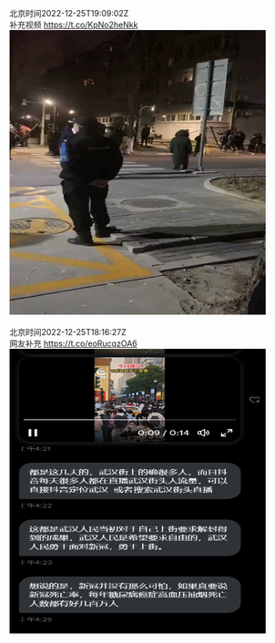 北京时间2022-12-25T19:09:02Z<br>补充视频 https://t.co/KpNo2heNkk<br><img src='/temp/video/2022/n-Month-12/az-Day-25/whyyoutouzhele/1606970268802768900_0.jpg' width='450' height='500'><br><br>北京时间2022-12-25T18:16:27Z<br>网友补充 https://t.co/eoRucqzOA6<br><img src='/temp/image/2022/n-Month-12/1606957032816664578_0.jpg' width='450' height='500'><br><br>